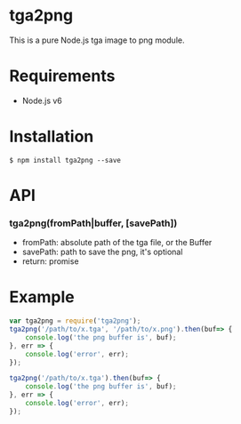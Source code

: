 tga2png
========
This is a pure Node.js tga image to png module.

Requirements
========
* Node.js v6

Installation
========
```
$ npm install tga2png --save
```

API
========
### tga2png(fromPath|buffer, [savePath])
* fromPath: absolute path of the tga file, or the Buffer
* savePath: path to save the png, it's optional
* return: promise

Example
========
```js
var tga2png = require('tga2png');
tga2png('/path/to/x.tga', '/path/to/x.png').then(buf=> {
    console.log('the png buffer is', buf);
}, err => {
    console.log('error', err);
});

tga2png('/path/to/x.tga').then(buf=> {
    console.log('the png buffer is', buf);
}, err => {
    console.log('error', err);
});

```